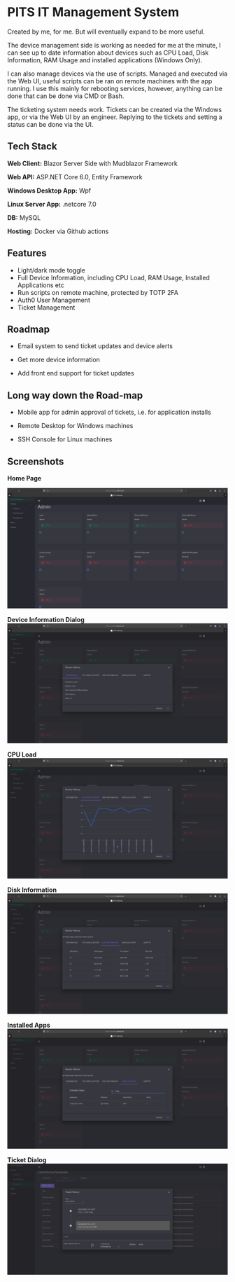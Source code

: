 
# PITS IT Management System

Created by me, for me. But will eventually expand to be more useful.

The device management side is working as needed for me at the minute, I can see up to date information about devices such as CPU Load, Disk Information, RAM Usage and installed applications (Windows Only).

I can also manage devices via the use of scripts. Managed and executed via the Web UI, useful scripts can be ran on remote machines with the app running. I use this mainly for rebooting services, however, anything can be done that can be done via CMD or Bash.

The ticketing system needs work. Tickets can be created via the Windows app, or via the Web UI by an engineer. Replying to the tickets and setting a status can be done via the UI. 


## Tech Stack



**Web Client:** Blazor Server Side with Mudblazor Framework

**Web API:** ASP.NET Core 6.0, Entity Framework

**Windows Desktop App:** Wpf 

**Linux Server App:** .netcore 7.0

**DB:** MySQL

**Hosting:** Docker via Github actions


## Features

- Light/dark mode toggle
- Full Device Information, including CPU Load, RAM Usage, Installed Applications etc
- Run scripts on remote machine, protected by TOTP 2FA
- Auth0 User Management
- Ticket Management

## Roadmap

- Email system to send ticket updates and device alerts

- Get more device information

- Add front end support for ticket updates

## Long way down the Road-map

- Mobile app for admin approval of tickets, i.e. for application installs

- Remote Desktop for Windows machines

- SSH Console for Linux machines


## Screenshots

**Home Page**

![Home Page for PITS](https://raw.githubusercontent.com/obiwanconobi/PITS/main/MainMenu1.png)

**Device Information Dialog**
![Dialog for Device Management](https://raw.githubusercontent.com/obiwanconobi/PITS/main/DeviceInfo1.png)

**CPU Load**
![Dialog for CPU Load](https://raw.githubusercontent.com/obiwanconobi/PITS/main/CPULoad.png)

**Disk Information**
![Dialog for Disk Information](https://raw.githubusercontent.com/obiwanconobi/PITS/main/DiskInfo1.png)

**Installed Apps**
![Dialog for Installed Apps](https://raw.githubusercontent.com/obiwanconobi/PITS/main/installedAppsSearch.png)

**Ticket Dialog**
![Dialog for replying to and updating Tickets](https://raw.githubusercontent.com/obiwanconobi/PITS/main/TicketDialog1.png)
